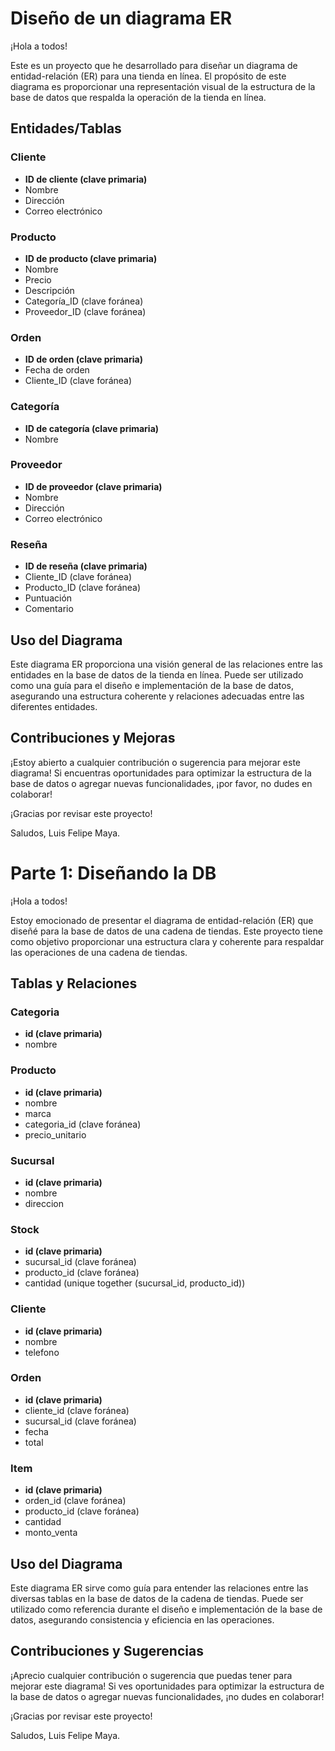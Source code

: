 # Diseño de un diagrama ER

¡Hola a todos!

Este es un proyecto que he desarrollado para diseñar un diagrama de entidad-relación (ER) para una tienda en línea. El propósito de este diagrama es proporcionar una representación visual de la estructura de la base de datos que respalda la operación de la tienda en línea.

## Entidades/Tablas

### Cliente
- **ID de cliente (clave primaria)**
- Nombre
- Dirección
- Correo electrónico

### Producto
- **ID de producto (clave primaria)**
- Nombre
- Precio
- Descripción
- Categoría_ID (clave foránea)
- Proveedor_ID (clave foránea)

### Orden
- **ID de orden (clave primaria)**
- Fecha de orden
- Cliente_ID (clave foránea)

### Categoría
- **ID de categoría (clave primaria)**
- Nombre

### Proveedor
- **ID de proveedor (clave primaria)**
- Nombre
- Dirección
- Correo electrónico

### Reseña
- **ID de reseña (clave primaria)**
- Cliente_ID (clave foránea)
- Producto_ID (clave foránea)
- Puntuación
- Comentario

## Uso del Diagrama

Este diagrama ER proporciona una visión general de las relaciones entre las entidades en la base de datos de la tienda en línea. Puede ser utilizado como una guía para el diseño e implementación de la base de datos, asegurando una estructura coherente y relaciones adecuadas entre las diferentes entidades.

## Contribuciones y Mejoras

¡Estoy abierto a cualquier contribución o sugerencia para mejorar este diagrama! Si encuentras oportunidades para optimizar la estructura de la base de datos o agregar nuevas funcionalidades, ¡por favor, no dudes en colaborar!


¡Gracias por revisar este proyecto!

Saludos, Luis Felipe Maya.











# Parte 1: Diseñando la DB

¡Hola a todos!

Estoy emocionado de presentar el diagrama de entidad-relación (ER) que diseñé para la base de datos de una cadena de tiendas. Este proyecto tiene como objetivo proporcionar una estructura clara y coherente para respaldar las operaciones de una cadena de tiendas.

## Tablas y Relaciones

### Categoria
- **id (clave primaria)**
- nombre

### Producto
- **id (clave primaria)**
- nombre
- marca
- categoria_id (clave foránea)
- precio_unitario

### Sucursal
- **id (clave primaria)**
- nombre
- direccion

### Stock
- **id (clave primaria)**
- sucursal_id (clave foránea)
- producto_id (clave foránea)
- cantidad
  (unique together (sucursal_id, producto_id))

### Cliente
- **id (clave primaria)**
- nombre
- telefono

### Orden
- **id (clave primaria)**
- cliente_id (clave foránea)
- sucursal_id (clave foránea)
- fecha
- total

### Item
- **id (clave primaria)**
- orden_id (clave foránea)
- producto_id (clave foránea)
- cantidad
- monto_venta

## Uso del Diagrama

Este diagrama ER sirve como guía para entender las relaciones entre las diversas tablas en la base de datos de la cadena de tiendas. Puede ser utilizado como referencia durante el diseño e implementación de la base de datos, asegurando consistencia y eficiencia en las operaciones.

## Contribuciones y Sugerencias

¡Aprecio cualquier contribución o sugerencia que puedas tener para mejorar este diagrama! Si ves oportunidades para optimizar la estructura de la base de datos o agregar nuevas funcionalidades, ¡no dudes en colaborar!

¡Gracias por revisar este proyecto!

Saludos, Luis Felipe Maya.

